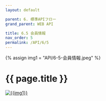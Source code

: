 ```yaml
---
layout: default

parent: 6. 標準APIフロー
grand_parent: WEB API

title: 6.5 会員情報
nav_order: 5
permalink: /API/6/5
---
```

{% assign img1 = "API/6-5-会員情報.jpeg" %}

# {{ page.title }}

<a href="{{ site.imgURL | append: img1 }}" target="_blank"> <img src="{{ site.imgURL | append: img1 }}" alt="{{img1}}"></a>

